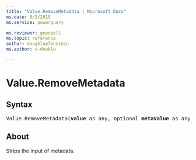 ```yaml
---
title: "Value.RemoveMetadata | Microsoft Docs"
ms.date: 8/2/2019
ms.service: powerquery

ms.reviewer: gepopell
ms.topic: reference
author: dougklopfenstein
ms.author: v-douklo

---
```

# Value.RemoveMetadata

## Syntax

<pre>
Value.RemoveMetadata(<b>value</b> as any, optional <b>metaValue</b> as any) as any 
</pre> 
  
## About  
Strips the input of metadata.
